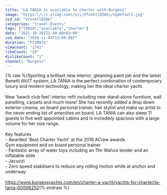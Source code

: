 ```yaml
---
title: "LA TANIA is available to charter with Burgess"
image: "https:\/\/i.ytimg.com\/vi\/VfxvktlOZ6k\/hqdefault.jpg"
vid_id: "VfxvktlOZ6k"
categories: "Travel-Events"
tags: ["TANIA","available","charter"]
date: "2021-10-19T21:40:00+03:00"
vid_date: "2020-11-04T15:00:08Z"
duration: "PT2M47S"
viewcount: "1741"
likeCount: "29"
dislikeCount: "1"
channel: "Burgess"
---
```

{% raw %}Sporting a brilliant new interior, gleaming paint job and the latest Benetti AV/IT system, LA TANIA is the perfect combination of contemporary luxury and modern technology, making her the ideal charter yacht.<br /><br />New 'beach club feel' interior refit including new stand-alone furniture, wall panelling, carpets and much more! She has recently added a drop down exterior cinema, on board personal trainer, hair stylist and make up artist to the never ending list of amenities on board. LA TANIA can also sleep 11 guests in five well appointed cabins and is incredibly spacious with a large volume for her size range.<br /><br />Key features<br />- Awarded 'Best Charter Yacht' at the 2018 ACrew awards<br />Gym equipment and on board personal trainer<br />- Fantastic array of water toys including an 11m Wahoo tender and an inflatable slide<br />- Jacuzzi<br />- Zero speed stabilisers to reduce any rolling motion while at anchor and underway<br /><br /><a rel="nofollow" target="blank" href="https://www.burgessyachts.com/en/charter-a-yacht/yachts-for-charter/la-tania-00006252">https://www.burgessyachts.com/en/charter-a-yacht/yachts-for-charter/la-tania-00006252</a>{% endraw %}
